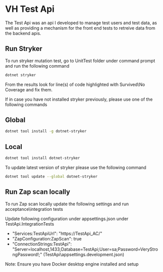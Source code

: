 # VH Test Api


The Test Api was an api I developed to manage test users and test data, as well as providing a mechanism for the front end tests to retreive data from the backend apis.

## Run Stryker

To run stryker mutation test, go to UnitTest folder under command prompt and run the following command

```bash
dotnet stryker
```

From the results look for line(s) of code highlighted with Survived\No Coverage and fix them.

If in case you have not installed stryker previously, please use one of the following commands

## Global
```bash
dotnet tool install -g dotnet-stryker
```
## Local
```bash
dotnet tool install dotnet-stryker
```

To update latest version of stryker please use the following command

```bash
dotnet tool update --global dotnet-stryker
```

## Run Zap scan locally

To run Zap scan locally update the following settings and run acceptance\integration tests

Update following configuration under appsettings.json under TestApi.IntegrationTests

- "Services:TestApiUrl": "https://TestApi_AC/"
- "ZapConfiguration:ZapScan": true
- "ConnectionStrings:TestApi": "Server=localhost,1433;Database=TestApi;User=sa;Password=VeryStrongPassword!;" (TestApi\appsettings.development.json)

Note: Ensure you have Docker desktop engine installed and setup

